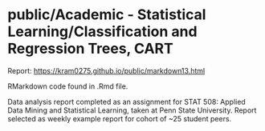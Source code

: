 # public/Academic - Statistical Learning/Classification and Regression Trees, CART

Report: https://kram0275.github.io/public/markdown13.html

RMarkdown code found in .Rmd file.

Data analysis report completed as an assignment for STAT 508: Applied Data Mining and Statistical Learning, taken at Penn State University. Report selected as weekly example report for cohort of ~25 student peers.
